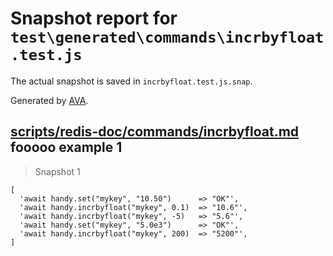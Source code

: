 # Snapshot report for `test\generated\commands\incrbyfloat.test.js`

The actual snapshot is saved in `incrbyfloat.test.js.snap`.

Generated by [AVA](https://ava.li).

## [scripts/redis-doc/commands/incrbyfloat.md](../../../../scripts/redis-doc/commands/incrbyfloat.md) fooooo example 1

> Snapshot 1

    [
      'await handy.set("mykey", "10.50")      => "OK"',
      'await handy.incrbyfloat("mykey", 0.1)  => "10.6"',
      'await handy.incrbyfloat("mykey", -5)   => "5.6"',
      'await handy.set("mykey", "5.0e3")      => "OK"',
      'await handy.incrbyfloat("mykey", 200)  => "5200"',
    ]
